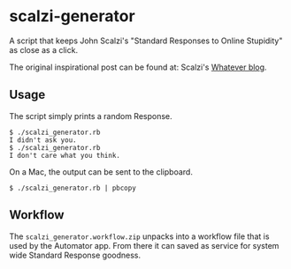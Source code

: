 # scalzi-generator

A script that keeps John Scalzi's "Standard Responses to Online Stupidity" as close as a click.

The original inspirational post can be found at: Scalzi's [Whatever blog](http://whatever.scalzi.com/2015/03/02/standard-responses-to-online-stupidity/).

## Usage

The script simply prints a random Response.

    $ ./scalzi_generator.rb 
    I didn't ask you.
    $ ./scalzi_generator.rb 
    I don't care what you think.

On a Mac, the output can be sent to the clipboard.

    $ ./scalzi_generator.rb | pbcopy

## Workflow

The `scalzi_generator.workflow.zip` unpacks into a workflow file that is used by the Automator app. From there it can saved as service for system wide Standard Response goodness.
